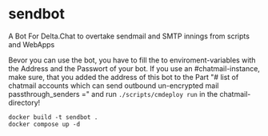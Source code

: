 # sendbot
A Bot For Delta.Chat to overtake sendmail and SMTP innings from scripts and WebApps

Bevor you can use the bot, you have to fill the to enviroment-variables with the Address and the Passwort of your bot. If you use an #chatmail-instance, make sure, that you added the address of this bot to the Part "# list of chatmail accounts which can send outbound un-encrypted mail
passthrough_senders =" and run ```./scripts/cmdeploy run``` in the chatmail-directory!



```
docker build -t sendbot .
docker compose up -d
```
